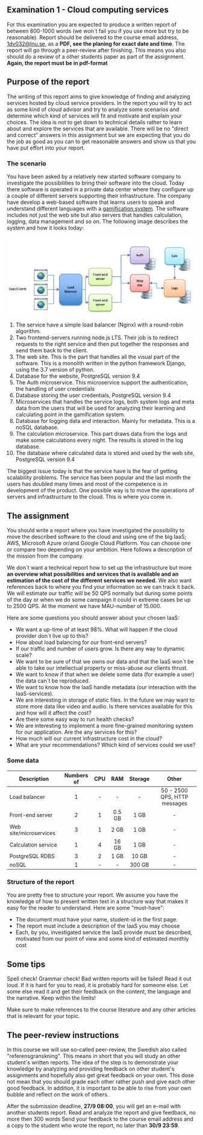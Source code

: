 ## Examination 1 - Cloud computing services

For this examination you are expected to produce a written report of between 800-1000 words (we won´t fail you if you use more but try to be reasonable). Report should be delivered to the course email address, 1dv032@lnu.se, as a **PDF, see the planing for exact date and time**.
The report will go through a peer-review after finishing. This means you also should do a review of a other students paper as part of the assignment. **Again, the report must be in pdf-format**

## Purpose of the report
The writing of this report aims to give knowledge of finding and analyzing services hosted by cloud service providers. In the report you will try to act as some kind of cloud advisor and try to analyze some scenarios and determine which kind of services will fit and motivate and explain your choices. The idea is not to get down to technical details rather to learn about and explore the services that are available. There will be no "direct and correct" answers in this assignment but we are expecting that you do the job as good as you can to get reasonable answers and show us that you have put effort into your report.

### The scenario
You have been asked by a relatively new started software company to investigate the possibilities to bring their software into the cloud. Today there software is operated in a private data center where they configure up a couple of different servers supporting their infrastructure. The company have develop a web-based software that learns users to speak and understand different languages with a [gamification system](https://en.wikipedia.org/wiki/Gamification). The software includes not just the web site but also servers that handles calculation, logging, data management and so on. The following image describes the system and how it looks today:

![Image over the application](https://github.com/1dv032/syllabus/raw/master/examination/part_1/app_image.png)

1. The service have a simple load balancer (Nginx) with a round-robin algorithm.
2. Two frontend-servers running node.js LTS. Their job is to redirect requests to the right service and then put together the responses and send them back to the client.
3. The web site. This is the part that handles all the visual part of the software. This is a monolith written in the python framework Django, using the 3.7 version of python.
4. Database for the website, PostgreSQL version 9.4
5. The Auth microservice. This microservice support the authentication, the handling of user credentials
6. Database storing the user credentials, PostgreSQL version 9.4
7. Microservices that handles the service logs, both system logs and meta data from the users that will be used for analyzing their learning and calculating point in the gamification system.
8. Database for logging data and interaction. Mainly for metadata. This is a noSQL database. 
9. The calculation microservice. This part draws data from the logs and make some calculations every night. The results is stored in the log database.
10. The database where calculated data is stored and used by the web site, PostgreSQL version 9.4

The biggest issue today is that the service have is the fear of getting scalability problems. The service has been popular and the last month the users has doubled many times and most of the competence is in development of the product. One possible way is to move the operations of servers and infrastructure to the cloud. This is where you come in.

## The assignment
You should write a report where you have investigated the possibility to move the described software to the cloud and using one of the big IaaS; AWS, Microsoft Azure or/and Google Cloud Platform. You can choose one or compare two depending on your ambition. Here follows a description of the mission from the company.

We don´t want a technical report how to set up the infrastructure but more **an overview what possibilities and services that is available and an estimation of the cost of the different services we needed.** We also want references back to where you find your information so we can track it back. 
We will estimate our traffic will be 50 QPS normally but during some points of the day or when we do some campaign it could in extreme cases be up to 2500 QPS. At the moment we have MAU-number of 15.000. 

Here are some questions you should answer about your chosen IaaS:

* We want a up-time of at least 98%. What will happen if the cloud provider don´t live up to this?
* How about load balancing for our front-end servers?
* If our traffic and number of users grow. Is there any way to dynamic scale?
* We want to be sure of that we owns our data and that the IaaS won´t be able to take our intellectual property or miss-abuse our clients thrust.
* We want to know if that when we delete some data (for example a user) the data can´t be reproduced. 
* We want to know how the IaaS handle metadata (our interaction with the IaaS-services).
* We are interesting in storage of static files. In the future we may want to store more data like video and audio. Is there services available for this and how will it affect the cost?
* Are there some easy way to run health checks?
* We are interesting to implement a more fine-grained monitoring system for our application. Are the any services for this?
* How much will our current infrastructure cost in the cloud?
* What are your recommendations? Which kind of services could we use?

### Some data
| Description | Numbers of| CPU  | RAM  | Storage  | Other  |
| ------------- |:-------------:|:-----:|:-----:|:-----:|:-----:|
| Load balancer | 1 | - | - | - | 50 - 2500 QPS, HTTP messages|
| Front-end server | 2 | 1 | 0.5 GB | 1 GB | - |
| Web site/microservices | 3 | 1 | 2 GB | 1 GB | - |
| Calculation service | 1 | 4 | 16 GB | 1 GB | - |
| PostgreSQL RDBS | 3 | 2 | 1 GB | 10 GB | - |
| noSQL | 1 | - | - | 300 GB | - |

### Structure of the report

You are pretty free to structure your report. We assume you have the knowledge of how to present written text in a structure way that makes it easy for the reader to understand. Here are some "must-have":

* The document must have your name, student-id in the first page.
* The report must include a description of the IaaS you may choose
* Each, by you, investigated service the IaaS provide must be described, motivated from our point of view and some kind of estimated monthly cost


## Some tips
Spell check! Grammar check! Bad written reports will be failed!
Read it out loud. If it is hard for you to read, it is probably hard for someone else.
Let some else read it and get their feedback on the content, the language and the narrative.
Keep within the limits!

Make sure to make references to the course literature and any other articles that is relevant for your topic.

## The peer-review instructions
In this course we will use so-called peer-review, the Swedish also called "referensgranskning". This means in short that you will study an other student´s written reports. The idea of the step is to demonstrate your knowledge by analyzing and providing feedback on other student's assignments and hopefully also get great feedback on your own. This dose not mean that you should grade each other rather push and give each other good feedback. In addition, it is important to be able to rise from your own bubble and reflect on the work of others.

After the submission deadline, **27/9 08:00**, you will get an e-mail with another students report.
Read and analyze the report and give feedback, no more then 300 words
Send your feedback to the course email address and a copy to the student who wrote the report, no later than **30/9 23:59**.
